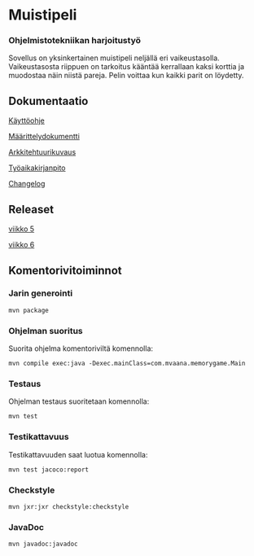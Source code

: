 # Muistipeli

### Ohjelmistotekniikan harjoitustyö

Sovellus on yksinkertainen muistipeli neljällä eri vaikeustasolla. Vaikeustasosta riippuen on tarkoitus kääntää kerrallaan kaksi korttia ja muodostaa näin niistä pareja. Pelin voittaa kun kaikki parit on löydetty.

## Dokumentaatio

[Käyttöohje](https://github.com/karppienkingi/ot-harjoitustyo/blob/master/dokumentaatio/kayttoohje.md)

[Määrittelydokumentti](https://github.com/karppienkingi/ot-harjoitustyo/blob/master/dokumentaatio/Maarittelydokumentti.md)

[Arkkitehtuurikuvaus](https://github.com/karppienkingi/ot-harjoitustyo/blob/master/dokumentaatio/arkkitehtuuri.md)

[Työaikakirjanpito](https://github.com/karppienkingi/ot-harjoitustyo/blob/master/dokumentaatio/tuntikirjanpito.md)

[Changelog](https://github.com/karppienkingi/ot-harjoitustyo/blob/master/dokumentaatio/changelog.md)

## Releaset

[viikko 5](https://github.com/karppienkingi/ot-harjoitustyo/releases/tag/viikko5)

[viikko 6](https://github.com/karppienkingi/ot-harjoitustyo/releases/tag/viikko6)

## Komentorivitoiminnot

### Jarin generointi

`mvn package`

### Ohjelman suoritus
Suorita ohjelma komentoriviltä komennolla: 

`mvn compile exec:java -Dexec.mainClass=com.mvaana.memorygame.Main`

### Testaus
Ohjelman testaus suoritetaan komennolla:

`mvn test`

### Testikattavuus
Testikattavuuden saat luotua komennolla:

`mvn test jacoco:report`

### Checkstyle

`mvn jxr:jxr checkstyle:checkstyle`

### JavaDoc

`mvn javadoc:javadoc`
